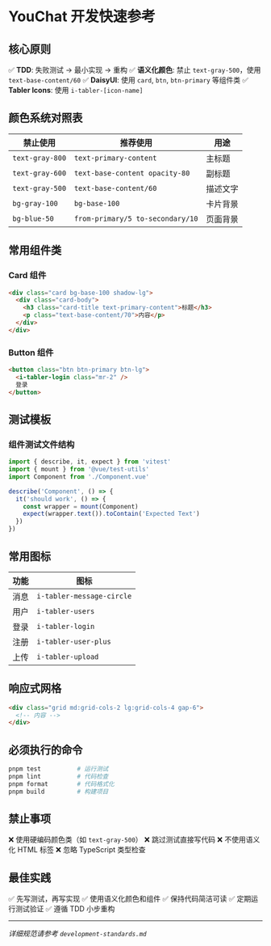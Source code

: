 # YouChat 开发快速参考

## 核心原则
✅ **TDD**: 失败测试 → 最小实现 → 重构
✅ **语义化颜色**: 禁止 `text-gray-500`，使用 `text-base-content/60`
✅ **DaisyUI**: 使用 `card`, `btn`, `btn-primary` 等组件类
✅ **Tabler Icons**: 使用 `i-tabler-[icon-name]`

## 颜色系统对照表

| 禁止使用 | 推荐使用 | 用途 |
|---------|---------|------|
| `text-gray-800` | `text-primary-content` | 主标题 |
| `text-gray-600` | `text-base-content opacity-80` | 副标题 |
| `text-gray-500` | `text-base-content/60` | 描述文字 |
| `bg-gray-100` | `bg-base-100` | 卡片背景 |
| `bg-blue-50` | `from-primary/5 to-secondary/10` | 页面背景 |

## 常用组件类

### Card 组件
```html
<div class="card bg-base-100 shadow-lg">
  <div class="card-body">
    <h3 class="card-title text-primary-content">标题</h3>
    <p class="text-base-content/70">内容</p>
  </div>
</div>
```

### Button 组件
```html
<button class="btn btn-primary btn-lg">
  <i-tabler-login class="mr-2" />
  登录
</button>
```

## 测试模板

### 组件测试文件结构
```typescript
import { describe, it, expect } from 'vitest'
import { mount } from '@vue/test-utils'
import Component from './Component.vue'

describe('Component', () => {
  it('should work', () => {
    const wrapper = mount(Component)
    expect(wrapper.text()).toContain('Expected Text')
  })
})
```

## 常用图标

| 功能 | 图标 |
|------|------|
| 消息 | `i-tabler-message-circle` |
| 用户 | `i-tabler-users` |
| 登录 | `i-tabler-login` |
| 注册 | `i-tabler-user-plus` |
| 上传 | `i-tabler-upload` |

## 响应式网格
```html
<div class="grid md:grid-cols-2 lg:grid-cols-4 gap-6">
  <!-- 内容 -->
</div>
```

## 必须执行的命令
```bash
pnpm test          # 运行测试
pnpm lint          # 代码检查
pnpm format        # 代码格式化
pnpm build         # 构建项目
```

## 禁止事项
❌ 使用硬编码颜色类（如 `text-gray-500`）
❌ 跳过测试直接写代码
❌ 不使用语义化 HTML 标签
❌ 忽略 TypeScript 类型检查

## 最佳实践
✅ 先写测试，再写实现
✅ 使用语义化颜色和组件
✅ 保持代码简洁可读
✅ 定期运行测试验证
✅ 遵循 TDD 小步重构

---

*详细规范请参考 `development-standards.md`*